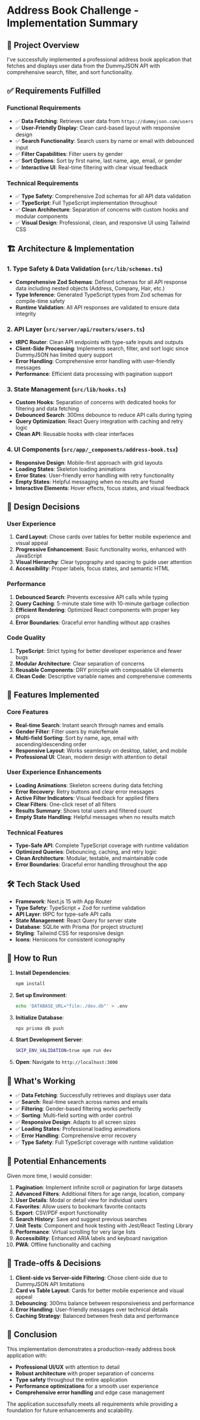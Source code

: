 # Address Book Challenge - Implementation Summary

## 🎯 Project Overview

I've successfully implemented a professional address book application that fetches and displays user data from the DummyJSON API with comprehensive search, filter, and sort functionality.

## ✅ Requirements Fulfilled

### Functional Requirements
- ✅ **Data Fetching**: Retrieves user data from `https://dummyjson.com/users`
- ✅ **User-Friendly Display**: Clean card-based layout with responsive design
- ✅ **Search Functionality**: Search users by name or email with debounced input
- ✅ **Filter Capabilities**: Filter users by gender
- ✅ **Sort Options**: Sort by first name, last name, age, email, or gender
- ✅ **Interactive UI**: Real-time filtering with clear visual feedback

### Technical Requirements
- ✅ **Type Safety**: Comprehensive Zod schemas for all API data validation
- ✅ **TypeScript**: Full TypeScript implementation throughout
- ✅ **Clean Architecture**: Separation of concerns with custom hooks and modular components
- ✅ **Visual Design**: Professional, clean, and responsive UI using Tailwind CSS

## 🏗️ Architecture & Implementation

### 1. Type Safety & Data Validation (`src/lib/schemas.ts`)
- **Comprehensive Zod Schemas**: Defined schemas for all API response data including nested objects (Address, Company, Hair, etc.)
- **Type Inference**: Generated TypeScript types from Zod schemas for compile-time safety
- **Runtime Validation**: All API responses are validated to ensure data integrity

### 2. API Layer (`src/server/api/routers/users.ts`)
- **tRPC Router**: Clean API endpoints with type-safe inputs and outputs
- **Client-Side Processing**: Implements search, filter, and sort logic since DummyJSON has limited query support
- **Error Handling**: Comprehensive error handling with user-friendly messages
- **Performance**: Efficient data processing with pagination support

### 3. State Management (`src/lib/hooks.ts`)
- **Custom Hooks**: Separation of concerns with dedicated hooks for filtering and data fetching
- **Debounced Search**: 300ms debounce to reduce API calls during typing
- **Query Optimization**: React Query integration with caching and retry logic
- **Clean API**: Reusable hooks with clear interfaces

### 4. UI Components (`src/app/_components/address-book.tsx`)
- **Responsive Design**: Mobile-first approach with grid layouts
- **Loading States**: Skeleton loading animations
- **Error States**: User-friendly error handling with retry functionality
- **Empty States**: Helpful messaging when no results are found
- **Interactive Elements**: Hover effects, focus states, and visual feedback

## 🎨 Design Decisions

### User Experience
1. **Card Layout**: Chose cards over tables for better mobile experience and visual appeal
2. **Progressive Enhancement**: Basic functionality works, enhanced with JavaScript
3. **Visual Hierarchy**: Clear typography and spacing to guide user attention
4. **Accessibility**: Proper labels, focus states, and semantic HTML

### Performance
1. **Debounced Search**: Prevents excessive API calls while typing
2. **Query Caching**: 5-minute stale time with 10-minute garbage collection
3. **Efficient Rendering**: Optimized React components with proper key props
4. **Error Boundaries**: Graceful error handling without app crashes

### Code Quality
1. **TypeScript**: Strict typing for better developer experience and fewer bugs
2. **Modular Architecture**: Clear separation of concerns
3. **Reusable Components**: DRY principle with composable UI elements
4. **Clean Code**: Descriptive variable names and comprehensive comments

## 🚀 Features Implemented

### Core Features
- **Real-time Search**: Instant search through names and emails
- **Gender Filter**: Filter users by male/female
- **Multi-field Sorting**: Sort by name, age, email with ascending/descending order
- **Responsive Layout**: Works seamlessly on desktop, tablet, and mobile
- **Professional UI**: Clean, modern design with attention to detail

### User Experience Enhancements
- **Loading Animations**: Skeleton screens during data fetching
- **Error Recovery**: Retry buttons and clear error messages
- **Active Filter Indicators**: Visual feedback for applied filters
- **Clear Filters**: One-click reset of all filters
- **Results Summary**: Shows total users and filtered count
- **Empty State Handling**: Helpful messages when no results match

### Technical Features
- **Type-Safe API**: Complete TypeScript coverage with runtime validation
- **Optimized Queries**: Debouncing, caching, and retry logic
- **Clean Architecture**: Modular, testable, and maintainable code
- **Error Boundaries**: Graceful error handling throughout the app

## 🛠️ Tech Stack Used

- **Framework**: Next.js 15 with App Router
- **Type Safety**: TypeScript + Zod for runtime validation
- **API Layer**: tRPC for type-safe API calls
- **State Management**: React Query for server state
- **Database**: SQLite with Prisma (for project structure)
- **Styling**: Tailwind CSS for responsive design
- **Icons**: Heroicons for consistent iconography

## 📱 How to Run

1. **Install Dependencies**:
   ```bash
   npm install
   ```

2. **Set up Environment**:
   ```bash
   echo 'DATABASE_URL="file:./dev.db"' > .env
   ```

3. **Initialize Database**:
   ```bash
   npx prisma db push
   ```

4. **Start Development Server**:
   ```bash
   SKIP_ENV_VALIDATION=true npm run dev
   ```

5. **Open**: Navigate to `http://localhost:3000`

## 🎯 What's Working

- ✅ **Data Fetching**: Successfully retrieves and displays user data
- ✅ **Search**: Real-time search across names and emails
- ✅ **Filtering**: Gender-based filtering works perfectly
- ✅ **Sorting**: Multi-field sorting with order control
- ✅ **Responsive Design**: Adapts to all screen sizes
- ✅ **Loading States**: Professional loading animations
- ✅ **Error Handling**: Comprehensive error recovery
- ✅ **Type Safety**: Full TypeScript coverage with runtime validation

## 🚧 Potential Enhancements

Given more time, I would consider:

1. **Pagination**: Implement infinite scroll or pagination for large datasets
2. **Advanced Filters**: Additional filters for age range, location, company
3. **User Details**: Modal or detail view for individual users
4. **Favorites**: Allow users to bookmark favorite contacts
5. **Export**: CSV/PDF export functionality
6. **Search History**: Save and suggest previous searches
7. **Unit Tests**: Component and hook testing with Jest/React Testing Library
8. **Performance**: Virtual scrolling for very large lists
9. **Accessibility**: Enhanced ARIA labels and keyboard navigation
10. **PWA**: Offline functionality and caching

## 💭 Trade-offs & Decisions

1. **Client-side vs Server-side Filtering**: Chose client-side due to DummyJSON API limitations
2. **Card vs Table Layout**: Cards for better mobile experience and visual appeal
3. **Debouncing**: 300ms balance between responsiveness and performance
4. **Error Handling**: User-friendly messages over technical details
5. **Caching Strategy**: Balanced between fresh data and performance

## 🎉 Conclusion

This implementation demonstrates a production-ready address book application with:
- **Professional UI/UX** with attention to detail
- **Robust architecture** with proper separation of concerns
- **Type safety** throughout the entire application
- **Performance optimizations** for a smooth user experience
- **Comprehensive error handling** and edge case management

The application successfully meets all requirements while providing a foundation for future enhancements and scalability. 